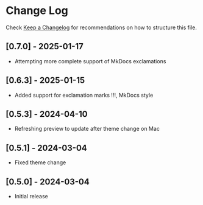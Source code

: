 # Change Log

Check [Keep a Changelog](http://keepachangelog.com/) for recommendations on how to structure this file.

## [0.7.0] - 2025-01-17

- Attempting more complete support of MkDocs exclamations

## [0.6.3] - 2025-01-15

- Added support for exclamation marks !!!, MkDocs style

## [0.5.3] - 2024-04-10

- Refreshing preview to update after theme change on Mac

## [0.5.1] - 2024-03-04

- Fixed theme change

## [0.5.0] - 2024-03-04

- Initial release
